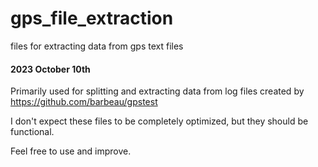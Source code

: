 # gps_file_extraction
files for extracting data from gps text files

#### 2023 October 10th

Primarily used for splitting and extracting data from log files created by https://github.com/barbeau/gpstest

I don't expect these files to be completely optimized, but they should be functional. 

Feel free to use and improve.

